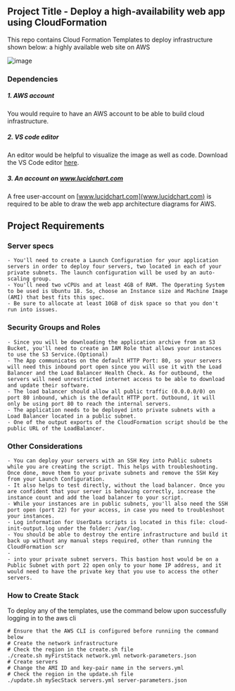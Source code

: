 ## Project Title - Deploy a high-availability web app using CloudFormation

This repo contains Cloud Formation Templates to deploy infrastructure shown below: a highly available web site on AWS

![image](https://user-images.githubusercontent.com/99427790/224475443-b62e377a-b33e-4f3b-8738-79654af6e2db.png)


### Dependencies
##### 1. AWS account
You would require to have an AWS account to be able to build cloud infrastructure.

##### 2. VS code editor
An editor would be helpful to visualize the image as well as code. Download the VS Code editor [here](https://code.visualstudio.com/download).

##### 3. An account on www.lucidchart.com
A free user-account on [www.lucidchart.com](www.lucidchart.com) is required to be able to draw the web app architecture diagrams for AWS.

## Project Requirements
### Server specs
	- You'll need to create a Launch Configuration for your application servers in order to deploy four servers, two located in each of your private subnets. The launch configuration will be used by an auto-scaling group.
	- You'll need two vCPUs and at least 4GB of RAM. The Operating System to be used is Ubuntu 18. So, choose an Instance size and Machine Image (AMI) that best fits this spec.
	- Be sure to allocate at least 10GB of disk space so that you don't run into issues. 
	
### Security Groups and Roles
	- Since you will be downloading the application archive from an S3 Bucket, you'll need to create an IAM Role that allows your instances to use the S3 Service.(Optional)
	- The App communicates on the default HTTP Port: 80, so your servers will need this inbound port open since you will use it with the Load Balancer and the Load Balancer Health Check. As for outbound, the servers will need unrestricted internet access to be able to download and update their software.
	- The load balancer should allow all public traffic (0.0.0.0/0) on port 80 inbound, which is the default HTTP port. Outbound, it will only be using port 80 to reach the internal servers.
	- The application needs to be deployed into private subnets with a Load Balancer located in a public subnet.
	- One of the output exports of the CloudFormation script should be the public URL of the LoadBalancer.

### Other Considerations
	- You can deploy your servers with an SSH Key into Public subnets while you are creating the script. This helps with troubleshooting. Once done, move them to your private subnets and remove the SSH Key from your Launch Configuration.
	- It also helps to test directly, without the load balancer. Once you are confident that your server is behaving correctly, increase the instance count and add the load balancer to your script.
	- While your instances are in public subnets, you'll also need the SSH port open (port 22) for your access, in case you need to troubleshoot your instances.
	- Log information for UserData scripts is located in this file: cloud-init-output.log under the folder: /var/log.
	- You should be able to destroy the entire infrastructure and build it back up without any manual steps required, other than running the CloudFormation scr
	- 
	- into your private subnet servers. This bastion host would be on a Public Subnet with port 22 open only to your home IP address, and it would need to have the private key that you use to access the other servers.
	
	
	
	
### How to Create Stack
To deploy any of the templates, use the command below upon successfully logging in to the aws cli

```
# Ensure that the AWS CLI is configured before runniing the command below
# Create the network infrastructure
# Check the region in the create.sh file
./create.sh myFirstStack network.yml network-parameters.json
# Create servers
# Change the AMI ID and key-pair name in the servers.yml
# Check the region in the update.sh file
./update.sh mySecStack servers.yml server-parameters.json
```
